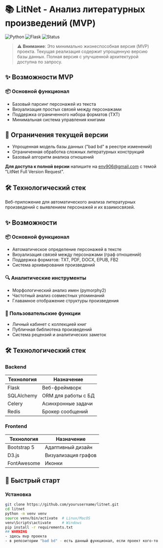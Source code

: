 # 📚 LitNet - Анализ литературных произведений (MVP)

![Python](https://img.shields.io/badge/python-3.9+-blue.svg)
![Flask](https://img.shields.io/badge/flask-2.0+-lightgrey.svg)
![Status](https://img.shields.io/badge/status-MVP-orange)

> ⚠️ **Внимание**: Это минимально жизнеспособная версия (MVP) проекта. Текущая реализация содержит упрощенную версию базы данных. Полная версия с улучшенной архитектурой доступна по запросу.

## ✨ Возможности MVP

### 📦 Основной функционал
- Базовый парсинг персонажей из текста
- Визуализация простых связей между персонажами
- Поддержка ограниченного набора форматов (TXT)
- Минимальная система управления книгами

## 🚧 Ограничения текущей версии
- Упрощенная модель базы данных ("bad bd" в реестре изменений)
- Ограниченная обработка сложных литературных конструкций
- Базовый алгоритм анализа отношений

**Для доступа к полной версии** напишите на [env906@gmail.com](mailto:env906@gmail.com) с темой "LitNet Full Version Request".

## 🛠 Технологический стек

Веб-приложение для автоматического анализа литературных произведений с выявлением персонажей и их взаимосвязей.

## ✨ Возможности

### 📦 Основной функционал
- Автоматическое определение персонажей в тексте
- Визуализация связей между персонажами (граф отношений)
- Поддержка форматов: TXT, PDF, DOCX, EPUB, FB2
- Система архивирования произведений

### 🔍 Аналитические инструменты
- Морфологический анализ имен (pymorphy2)
- Частотный анализ совместных упоминаний
- Главамное отображение структуры произведения

### 👤 Пользовательские функции
- Личный кабинет с коллекцией книг
- Публичная библиотека произведений
- Система рецензий и аналитических заметок

## 🛠 Технологический стек

### Backend
| Технология | Назначение |
|------------|------------|
| Flask      | Веб-фреймворк |
| SQLAlchemy | ORM для работы с БД |
| Celery     | Асинхронные задачи |
| Redis      | Брокер сообщений |

### Frontend
| Технология | Назначение |
|------------|------------|
| Bootstrap 5| Адаптивный дизайн |
| D3.js      | Визуализация графов |
| FontAwesome| Иконки |

## 🚀 Быстрый старт

### Установка
```bash
git clone https://github.com/yourusername/litnet.git
cd litnet
python -m venv venv
source venv/bin/activate  # Linux/MacOS
venv\Scripts\activate     # Windows
pip install -r requirements.txt
## WARNING
- здесь mvp проекта
- в репозитории "bad bd" - есть данный функционал, если проект кого-то заинтересует - могу прислать целую версию по почте env906@gmail.com
